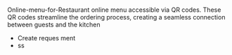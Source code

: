 # 
Online-menu-for-Restaurant
online menu accessible via QR codes. These QR codes streamline the ordering process, creating a seamless connection between guests and the kitchen

+ Create reques ment
+ ss
